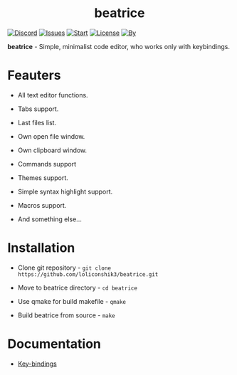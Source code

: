 <h1 align="center">beatrice</h1> 

[![Discord](https://img.shields.io/discord/682240305235624014?color=blue&label=Discord&logo=discord)](https://discord.gg/naGkzRN)
[![Issues](https://img.shields.io/github/issues/loliconshik3/beatrice)](https://github.com/loliconshik3/beatrice/issues)
[![Start](https://img.shields.io/github/stars/loliconshik3/beatrice)](https://github.com/loliconshik3/beatrice/stargazers)
[![License](https://img.shields.io/github/license/loliconshik3/beatrice)](https://github.com/loliconshik3/beatrice/blob/main/LICENSE)
[![By](https://img.shields.io/badge/by-loliconshik3-informational)](https://github.com/loliconshik3)

**beatrice** - Simple, minimalist code editor, who works only with keybindings. 

# Feauters 

* All text editor functions. 

* Tabs support. 

* Last files list. 

* Own open file window. 

* Own clipboard window. 

* Commands support 

* Themes support. 

* Simple syntax highlight support. 

* Macros support.

* And something else...

# Installation

* Clone git repository - `git clone https://github.com/loliconshik3/beatrice.git`

* Move to beatrice directory - `cd beatrice`

* Use qmake for build makefile - `qmake`

* Build beatrice from source - `make`

# Documentation

* [Key-bindings](./docs/KEYBINDS.md)